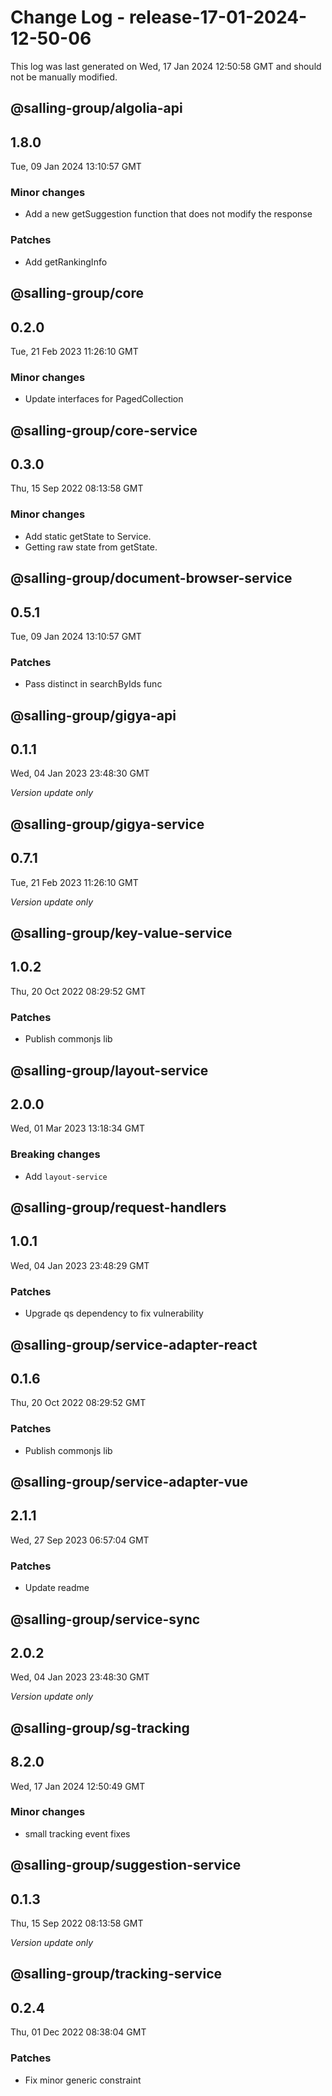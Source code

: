 # Change Log - release-17-01-2024-12-50-06

This log was last generated on Wed, 17 Jan 2024 12:50:58 GMT and should not be manually modified.

## @salling-group/algolia-api
## 1.8.0
Tue, 09 Jan 2024 13:10:57 GMT

### Minor changes

- Add a new getSuggestion function that does not modify the response

### Patches

- Add getRankingInfo

## @salling-group/core
## 0.2.0
Tue, 21 Feb 2023 11:26:10 GMT

### Minor changes

- Update interfaces for PagedCollection

## @salling-group/core-service
## 0.3.0
Thu, 15 Sep 2022 08:13:58 GMT

### Minor changes

- Add static getState to Service.
- Getting raw state from getState.

## @salling-group/document-browser-service
## 0.5.1
Tue, 09 Jan 2024 13:10:57 GMT

### Patches

- Pass distinct in searchByIds func

## @salling-group/gigya-api
## 0.1.1
Wed, 04 Jan 2023 23:48:30 GMT

_Version update only_

## @salling-group/gigya-service
## 0.7.1
Tue, 21 Feb 2023 11:26:10 GMT

_Version update only_

## @salling-group/key-value-service
## 1.0.2
Thu, 20 Oct 2022 08:29:52 GMT

### Patches

- Publish commonjs lib

## @salling-group/layout-service
## 2.0.0
Wed, 01 Mar 2023 13:18:34 GMT

### Breaking changes

- Add `layout-service`

## @salling-group/request-handlers
## 1.0.1
Wed, 04 Jan 2023 23:48:29 GMT

### Patches

- Upgrade qs dependency to fix vulnerability

## @salling-group/service-adapter-react
## 0.1.6
Thu, 20 Oct 2022 08:29:52 GMT

### Patches

- Publish commonjs lib

## @salling-group/service-adapter-vue
## 2.1.1
Wed, 27 Sep 2023 06:57:04 GMT

### Patches

- Update readme

## @salling-group/service-sync
## 2.0.2
Wed, 04 Jan 2023 23:48:30 GMT

_Version update only_

## @salling-group/sg-tracking
## 8.2.0
Wed, 17 Jan 2024 12:50:49 GMT

### Minor changes

- small tracking event fixes

## @salling-group/suggestion-service
## 0.1.3
Thu, 15 Sep 2022 08:13:58 GMT

_Version update only_

## @salling-group/tracking-service
## 0.2.4
Thu, 01 Dec 2022 08:38:04 GMT

### Patches

- Fix minor generic constraint


